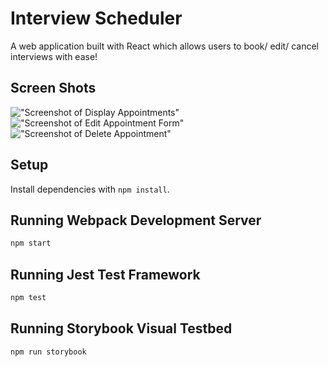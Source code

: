 # Interview Scheduler
A web application built with React which allows users to book/ edit/ cancel interviews with ease!


## Screen Shots

!["Screenshot of Display Appointments"]()
!["Screenshot of Edit Appointment Form"]()
!["Screenshot of Delete Appointment"]()


## Setup

Install dependencies with `npm install`.

## Running Webpack Development Server

```sh
npm start
```

## Running Jest Test Framework

```sh
npm test
```

## Running Storybook Visual Testbed

```sh
npm run storybook
```
